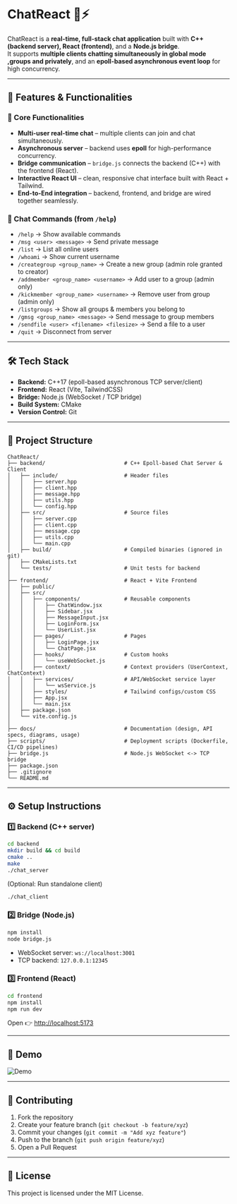 # ChatReact 💬⚡

ChatReact is a **real-time, full-stack chat application** built with **C++ (backend server), React (frontend)**, and a **Node.js bridge**.  
It supports **multiple clients chatting simultaneously in global mode ,groups and privately**, and an **epoll-based asynchronous event loop** for high concurrency.  

---

## 🚀 Features & Functionalities

### 🔹 Core Functionalities
- **Multi-user real-time chat** – multiple clients can join and chat simultaneously.  
- **Asynchronous server** – backend uses **epoll** for high-performance concurrency.  
- **Bridge communication** – `bridge.js` connects the backend (C++) with the frontend (React).  
- **Interactive React UI** – clean, responsive chat interface built with React + Tailwind.  
- **End-to-End integration** – backend, frontend, and bridge are wired together seamlessly.  

### 🔹 Chat Commands (from `/help`)
- `/help` → Show available commands  
- `/msg <user> <message>` → Send private message  
- `/list` → List all online users  
- `/whoami` → Show current username  
- `/creategroup <group_name>` → Create a new group (admin role granted to creator)  
- `/addmember <group_name> <username>` → Add user to a group (admin only)  
- `/kickmember <group_name> <username>` → Remove user from group (admin only)  
- `/listgroups` → Show all groups & members you belong to  
- `/gmsg <group_name> <message>` → Send message to group members  
- `/sendfile <user> <filename> <filesize>` → Send a file to a user  
- `/quit` → Disconnect from server  

---

## 🛠️ Tech Stack

- **Backend:** C++17 (epoll-based asynchronous TCP server/client)  
- **Frontend:** React (Vite, TailwindCSS)  
- **Bridge:** Node.js (WebSocket / TCP bridge)  
- **Build System:** CMake  
- **Version Control:** Git  

---

## 📂 Project Structure

```
ChatReact/
├── backend/                         # C++ Epoll-based Chat Server & Client
│   ├── include/                     # Header files
│   │   ├── server.hpp
│   │   ├── client.hpp
│   │   ├── message.hpp
│   │   ├── utils.hpp
│   │   └── config.hpp
│   ├── src/                         # Source files
│   │   ├── server.cpp
│   │   ├── client.cpp
│   │   ├── message.cpp
│   │   ├── utils.cpp
│   │   └── main.cpp
│   ├── build/                       # Compiled binaries (ignored in git)
│   ├── CMakeLists.txt
│   └── tests/                       # Unit tests for backend
│
├── frontend/                        # React + Vite Frontend
│   ├── public/
│   ├── src/
│   │   ├── components/              # Reusable components
│   │   │   ├── ChatWindow.jsx
│   │   │   ├── Sidebar.jsx
│   │   │   ├── MessageInput.jsx
│   │   │   ├── LoginForm.jsx
│   │   │   └── UserList.jsx
│   │   ├── pages/                   # Pages
│   │   │   ├── LoginPage.jsx
│   │   │   └── ChatPage.jsx
│   │   ├── hooks/                   # Custom hooks
│   │   │   └── useWebSocket.js
│   │   ├── context/                 # Context providers (UserContext, ChatContext)
│   │   ├── services/                # API/WebSocket service layer
│   │   │   └── wsService.js
│   │   ├── styles/                  # Tailwind configs/custom CSS
│   │   ├── App.jsx
│   │   └── main.jsx
│   ├── package.json
│   └── vite.config.js
│
├── docs/                            # Documentation (design, API specs, diagrams, usage)
├── scripts/                         # Deployment scripts (Dockerfile, CI/CD pipelines)
├── bridge.js                        # Node.js WebSocket <-> TCP bridge
├── package.json                     
├── .gitignore
└── README.md
```

---

## ⚙️ Setup Instructions

### 1️⃣ Backend (C++ server)
```bash
cd backend
mkdir build && cd build
cmake ..
make
./chat_server
```

(Optional: Run standalone client)
```bash
./chat_client
```

### 2️⃣ Bridge (Node.js)
```bash
npm install
node bridge.js
```

- WebSocket server: `ws://localhost:3001`  
- TCP backend: `127.0.0.1:12345`  

### 3️⃣ Frontend (React)
```bash
cd frontend
npm install
npm run dev
```

Open 👉 [http://localhost:5173](http://localhost:5173)

---

## 🎥 Demo

![Demo](demo.gif)

---

## 🤝 Contributing

1. Fork the repository  
2. Create your feature branch (`git checkout -b feature/xyz`)  
3. Commit your changes (`git commit -m "Add xyz feature"`)  
4. Push to the branch (`git push origin feature/xyz`)  
5. Open a Pull Request  

---

## 📜 License

This project is licensed under the MIT License.  

